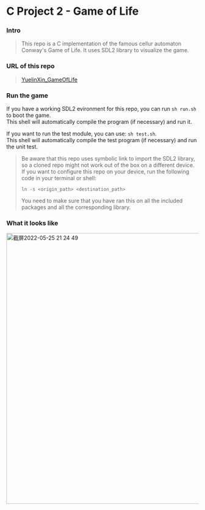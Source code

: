 # C Project 2 - Game of Life

### Intro

> This repo is a C implementation of the famous cellur automaton Conway's Game of Life. It uses SDL2 library to visualize the game.



### URL of this repo

> [YuelinXin_GameOfLife](https://github.com/YuelinXin/C_Project_2)



### Run the game

If you have a working SDL2 evironment for this repo, you can run `sh run.sh` to boot the game.  
This shell will automatically compile the program (if necessary) and run it.

If you want to run the test module, you can use: `sh test.sh`.  
This shell will automatically compile the test program (if necessary) and run the unit test.

> Be aware that this repo uses symbolic link to import the SDL2 library, so a cloned repo might not work out of the box on a different device. If you want to configure this repo on your device, run the following code in your terminal or shell:
>
> `ln -s <origin_path> <destination_path>`
>
> You need to make sure that you have ran this on all the included packages and all the corresponding library. 



### What it looks like
<img width="707" alt="截屏2022-05-25 21 24 49" src="https://user-images.githubusercontent.com/89094576/170272795-efd31e30-ba27-4eb6-a8e7-06e037457820.png">

